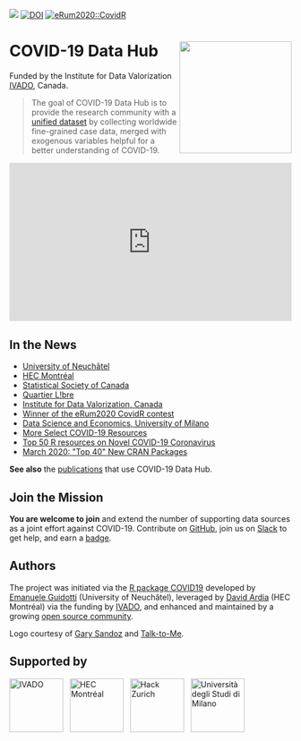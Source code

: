 [![](https://storage.covid19datahub.io/downloads/total.svg)](https://covid19datahub.io/articles/data.html) [![DOI](https://joss.theoj.org/papers/10.21105/joss.02376/status.svg)](https://doi.org/10.21105/joss.02376)
[![eRum2020::CovidR](https://badgen.net/https/runkit.io/erum2020-covidr/badge/branches/master/covid19datahub?cache=300)](https://milano-r.github.io/erum2020-covidr-contest/covid19datahub.html)

# COVID-19 Data Hub <img src="man/figures/logo.png" width="200" align="right" />

Funded by the Institute for Data Valorization [IVADO](https://ivado.ca/en/), Canada.

> The goal of COVID-19 Data Hub is to provide the research community with a [unified dataset](https://covid19datahub.io/articles/data.html) by collecting worldwide fine-grained case data, merged with exogenous variables helpful for a better understanding of COVID-19.

<style>.embed-container { position: relative; padding-bottom: 56.25%; height: 0; overflow: hidden; max-width: 100%; } .embed-container iframe, .embed-container object, .embed-container embed { position: absolute; top: 0; left: 0; width: 100%; height: 100%; }</style><div class='embed-container'><iframe src='https://www.youtube.com/embed/UvjN2qiqI5c?rel=0' frameborder='0' allowfullscreen></iframe></div>

<!--
## Supported Countries

<a href="/articles/iso/AFG.html">
  <img src="https://www.countryflags.io/AF/flat/64.png" style="display:inline-block">
</a><a href="/articles/iso/AGO.html">
  <img src="https://www.countryflags.io/AO/flat/64.png" style="display:inline-block">
</a><a href="/articles/iso/ALB.html">
  <img src="https://www.countryflags.io/AL/flat/64.png" style="display:inline-block">
</a><a href="/articles/iso/AND.html">
  <img src="https://www.countryflags.io/AD/flat/64.png" style="display:inline-block">
</a><a href="/articles/iso/ARE.html">
  <img src="https://www.countryflags.io/AE/flat/64.png" style="display:inline-block">
</a><a href="/articles/iso/ARG.html">
  <img src="https://www.countryflags.io/AR/flat/64.png" style="display:inline-block">
</a><a href="/articles/iso/ARM.html">
  <img src="https://www.countryflags.io/AM/flat/64.png" style="display:inline-block">
</a><a href="/articles/iso/ASM.html">
  <img src="https://www.countryflags.io/AS/flat/64.png" style="display:inline-block">
</a><a href="/articles/iso/ATG.html">
  <img src="https://www.countryflags.io/AG/flat/64.png" style="display:inline-block">
</a><a href="/articles/iso/AUS.html">
  <img src="https://www.countryflags.io/AU/flat/64.png" style="display:inline-block">
</a><a href="/articles/iso/AUT.html">
  <img src="https://www.countryflags.io/AT/flat/64.png" style="display:inline-block">
</a><a href="/articles/iso/AZE.html">
  <img src="https://www.countryflags.io/AZ/flat/64.png" style="display:inline-block">
</a><a href="/articles/iso/BDI.html">
  <img src="https://www.countryflags.io/BI/flat/64.png" style="display:inline-block">
</a><a href="/articles/iso/BEL.html">
  <img src="https://www.countryflags.io/BE/flat/64.png" style="display:inline-block">
</a><a href="/articles/iso/BEN.html">
  <img src="https://www.countryflags.io/BJ/flat/64.png" style="display:inline-block">
</a><a href="/articles/iso/BFA.html">
  <img src="https://www.countryflags.io/BF/flat/64.png" style="display:inline-block">
</a><a href="/articles/iso/BGD.html">
  <img src="https://www.countryflags.io/BD/flat/64.png" style="display:inline-block">
</a><a href="/articles/iso/BGR.html">
  <img src="https://www.countryflags.io/BG/flat/64.png" style="display:inline-block">
</a><a href="/articles/iso/BHR.html">
  <img src="https://www.countryflags.io/BH/flat/64.png" style="display:inline-block">
</a><a href="/articles/iso/BHS.html">
  <img src="https://www.countryflags.io/BS/flat/64.png" style="display:inline-block">
</a><a href="/articles/iso/BIH.html">
  <img src="https://www.countryflags.io/BA/flat/64.png" style="display:inline-block">
</a><a href="/articles/iso/BLR.html">
  <img src="https://www.countryflags.io/BY/flat/64.png" style="display:inline-block">
</a><a href="/articles/iso/BLZ.html">
  <img src="https://www.countryflags.io/BZ/flat/64.png" style="display:inline-block">
</a><a href="/articles/iso/BMU.html">
  <img src="https://www.countryflags.io/BM/flat/64.png" style="display:inline-block">
</a><a href="/articles/iso/BOL.html">
  <img src="https://www.countryflags.io/BO/flat/64.png" style="display:inline-block">
</a><a href="/articles/iso/BRA.html">
  <img src="https://www.countryflags.io/BR/flat/64.png" style="display:inline-block">
</a><a href="/articles/iso/BRB.html">
  <img src="https://www.countryflags.io/BB/flat/64.png" style="display:inline-block">
</a><a href="/articles/iso/BRN.html">
  <img src="https://www.countryflags.io/BN/flat/64.png" style="display:inline-block">
</a><a href="/articles/iso/BTN.html">
  <img src="https://www.countryflags.io/BT/flat/64.png" style="display:inline-block">
</a><a href="/articles/iso/BWA.html">
  <img src="https://www.countryflags.io/BW/flat/64.png" style="display:inline-block">
</a><a href="/articles/iso/CAF.html">
  <img src="https://www.countryflags.io/CF/flat/64.png" style="display:inline-block">
</a><a href="/articles/iso/CAN.html">
  <img src="https://www.countryflags.io/CA/flat/64.png" style="display:inline-block">
</a><a href="/articles/iso/CHE.html">
  <img src="https://www.countryflags.io/CH/flat/64.png" style="display:inline-block">
</a><a href="/articles/iso/CHL.html">
  <img src="https://www.countryflags.io/CL/flat/64.png" style="display:inline-block">
</a><a href="/articles/iso/CIV.html">
  <img src="https://www.countryflags.io/CI/flat/64.png" style="display:inline-block">
</a><a href="/articles/iso/CMR.html">
  <img src="https://www.countryflags.io/CM/flat/64.png" style="display:inline-block">
</a><a href="/articles/iso/COD.html">
  <img src="https://www.countryflags.io/CD/flat/64.png" style="display:inline-block">
</a><a href="/articles/iso/COG.html">
  <img src="https://www.countryflags.io/CG/flat/64.png" style="display:inline-block">
</a><a href="/articles/iso/COL.html">
  <img src="https://www.countryflags.io/CO/flat/64.png" style="display:inline-block">
</a><a href="/articles/iso/COM.html">
  <img src="https://www.countryflags.io/KM/flat/64.png" style="display:inline-block">
</a><a href="/articles/iso/CPV.html">
  <img src="https://www.countryflags.io/CV/flat/64.png" style="display:inline-block">
</a><a href="/articles/iso/CRI.html">
  <img src="https://www.countryflags.io/CR/flat/64.png" style="display:inline-block">
</a><a href="/articles/iso/CUB.html">
  <img src="https://www.countryflags.io/CU/flat/64.png" style="display:inline-block">
</a><a href="/articles/iso/CYP.html">
  <img src="https://www.countryflags.io/CY/flat/64.png" style="display:inline-block">
</a><a href="/articles/iso/CZE.html">
  <img src="https://www.countryflags.io/CZ/flat/64.png" style="display:inline-block">
</a><a href="/articles/iso/DEU.html">
  <img src="https://www.countryflags.io/DE/flat/64.png" style="display:inline-block">
</a><a href="/articles/iso/DJI.html">
  <img src="https://www.countryflags.io/DJ/flat/64.png" style="display:inline-block">
</a><a href="/articles/iso/DMA.html">
  <img src="https://www.countryflags.io/DM/flat/64.png" style="display:inline-block">
</a><a href="/articles/iso/DNK.html">
  <img src="https://www.countryflags.io/DK/flat/64.png" style="display:inline-block">
</a><a href="/articles/iso/DOM.html">
  <img src="https://www.countryflags.io/DO/flat/64.png" style="display:inline-block">
</a><a href="/articles/iso/DZA.html">
  <img src="https://www.countryflags.io/DZ/flat/64.png" style="display:inline-block">
</a><a href="/articles/iso/ECU.html">
  <img src="https://www.countryflags.io/EC/flat/64.png" style="display:inline-block">
</a><a href="/articles/iso/EGY.html">
  <img src="https://www.countryflags.io/EG/flat/64.png" style="display:inline-block">
</a><a href="/articles/iso/ERI.html">
  <img src="https://www.countryflags.io/ER/flat/64.png" style="display:inline-block">
</a><a href="/articles/iso/ESH.html">
  <img src="https://www.countryflags.io/EH/flat/64.png" style="display:inline-block">
</a><a href="/articles/iso/ESP.html">
  <img src="https://www.countryflags.io/ES/flat/64.png" style="display:inline-block">
</a><a href="/articles/iso/EST.html">
  <img src="https://www.countryflags.io/EE/flat/64.png" style="display:inline-block">
</a><a href="/articles/iso/ETH.html">
  <img src="https://www.countryflags.io/ET/flat/64.png" style="display:inline-block">
</a><a href="/articles/iso/FIN.html">
  <img src="https://www.countryflags.io/FI/flat/64.png" style="display:inline-block">
</a><a href="/articles/iso/FJI.html">
  <img src="https://www.countryflags.io/FJ/flat/64.png" style="display:inline-block">
</a><a href="/articles/iso/FRA.html">
  <img src="https://www.countryflags.io/FR/flat/64.png" style="display:inline-block">
</a><a href="/articles/iso/GAB.html">
  <img src="https://www.countryflags.io/GA/flat/64.png" style="display:inline-block">
</a><a href="/articles/iso/GBR.html">
  <img src="https://www.countryflags.io/GB/flat/64.png" style="display:inline-block">
</a><a href="/articles/iso/GEO.html">
  <img src="https://www.countryflags.io/GE/flat/64.png" style="display:inline-block">
</a><a href="/articles/iso/GHA.html">
  <img src="https://www.countryflags.io/GH/flat/64.png" style="display:inline-block">
</a><a href="/articles/iso/GIN.html">
  <img src="https://www.countryflags.io/GN/flat/64.png" style="display:inline-block">
</a><a href="/articles/iso/GMB.html">
  <img src="https://www.countryflags.io/GM/flat/64.png" style="display:inline-block">
</a><a href="/articles/iso/GNB.html">
  <img src="https://www.countryflags.io/GW/flat/64.png" style="display:inline-block">
</a><a href="/articles/iso/GNQ.html">
  <img src="https://www.countryflags.io/GQ/flat/64.png" style="display:inline-block">
</a><a href="/articles/iso/GRC.html">
  <img src="https://www.countryflags.io/GR/flat/64.png" style="display:inline-block">
</a><a href="/articles/iso/GRD.html">
  <img src="https://www.countryflags.io/GD/flat/64.png" style="display:inline-block">
</a><a href="/articles/iso/GTM.html">
  <img src="https://www.countryflags.io/GT/flat/64.png" style="display:inline-block">
</a><a href="/articles/iso/GUM.html">
  <img src="https://www.countryflags.io/GU/flat/64.png" style="display:inline-block">
</a><a href="/articles/iso/GUY.html">
  <img src="https://www.countryflags.io/GY/flat/64.png" style="display:inline-block">
</a><a href="/articles/iso/HND.html">
  <img src="https://www.countryflags.io/HN/flat/64.png" style="display:inline-block">
</a><a href="/articles/iso/HRV.html">
  <img src="https://www.countryflags.io/HR/flat/64.png" style="display:inline-block">
</a><a href="/articles/iso/HTI.html">
  <img src="https://www.countryflags.io/HT/flat/64.png" style="display:inline-block">
</a><a href="/articles/iso/HUN.html">
  <img src="https://www.countryflags.io/HU/flat/64.png" style="display:inline-block">
</a><a href="/articles/iso/IDN.html">
  <img src="https://www.countryflags.io/ID/flat/64.png" style="display:inline-block">
</a><a href="/articles/iso/IND.html">
  <img src="https://www.countryflags.io/IN/flat/64.png" style="display:inline-block">
</a><a href="/articles/iso/IRL.html">
  <img src="https://www.countryflags.io/IE/flat/64.png" style="display:inline-block">
</a><a href="/articles/iso/IRN.html">
  <img src="https://www.countryflags.io/IR/flat/64.png" style="display:inline-block">
</a><a href="/articles/iso/IRQ.html">
  <img src="https://www.countryflags.io/IQ/flat/64.png" style="display:inline-block">
</a><a href="/articles/iso/ISL.html">
  <img src="https://www.countryflags.io/IS/flat/64.png" style="display:inline-block">
</a><a href="/articles/iso/ISR.html">
  <img src="https://www.countryflags.io/IL/flat/64.png" style="display:inline-block">
</a><a href="/articles/iso/ITA.html">
  <img src="https://www.countryflags.io/IT/flat/64.png" style="display:inline-block">
</a><a href="/articles/iso/JAM.html">
  <img src="https://www.countryflags.io/JM/flat/64.png" style="display:inline-block">
</a><a href="/articles/iso/JOR.html">
  <img src="https://www.countryflags.io/JO/flat/64.png" style="display:inline-block">
</a><a href="/articles/iso/JPN.html">
  <img src="https://www.countryflags.io/JP/flat/64.png" style="display:inline-block">
</a><a href="/articles/iso/KAZ.html">
  <img src="https://www.countryflags.io/KZ/flat/64.png" style="display:inline-block">
</a><a href="/articles/iso/KEN.html">
  <img src="https://www.countryflags.io/KE/flat/64.png" style="display:inline-block">
</a><a href="/articles/iso/KGZ.html">
  <img src="https://www.countryflags.io/KG/flat/64.png" style="display:inline-block">
</a><a href="/articles/iso/KHM.html">
  <img src="https://www.countryflags.io/KH/flat/64.png" style="display:inline-block">
</a><a href="/articles/iso/KNA.html">
  <img src="https://www.countryflags.io/KN/flat/64.png" style="display:inline-block">
</a><a href="/articles/iso/KOR.html">
  <img src="https://www.countryflags.io/KR/flat/64.png" style="display:inline-block">
</a><a href="/articles/iso/KWT.html">
  <img src="https://www.countryflags.io/KW/flat/64.png" style="display:inline-block">
</a><a href="/articles/iso/LAO.html">
  <img src="https://www.countryflags.io/LA/flat/64.png" style="display:inline-block">
</a><a href="/articles/iso/LBN.html">
  <img src="https://www.countryflags.io/LB/flat/64.png" style="display:inline-block">
</a><a href="/articles/iso/LBR.html">
  <img src="https://www.countryflags.io/LR/flat/64.png" style="display:inline-block">
</a><a href="/articles/iso/LBY.html">
  <img src="https://www.countryflags.io/LY/flat/64.png" style="display:inline-block">
</a><a href="/articles/iso/LCA.html">
  <img src="https://www.countryflags.io/LC/flat/64.png" style="display:inline-block">
</a><a href="/articles/iso/LIE.html">
  <img src="https://www.countryflags.io/LI/flat/64.png" style="display:inline-block">
</a><a href="/articles/iso/LKA.html">
  <img src="https://www.countryflags.io/LK/flat/64.png" style="display:inline-block">
</a><a href="/articles/iso/LTU.html">
  <img src="https://www.countryflags.io/LT/flat/64.png" style="display:inline-block">
</a><a href="/articles/iso/LUX.html">
  <img src="https://www.countryflags.io/LU/flat/64.png" style="display:inline-block">
</a><a href="/articles/iso/LVA.html">
  <img src="https://www.countryflags.io/LV/flat/64.png" style="display:inline-block">
</a><a href="/articles/iso/MAR.html">
  <img src="https://www.countryflags.io/MA/flat/64.png" style="display:inline-block">
</a><a href="/articles/iso/MCO.html">
  <img src="https://www.countryflags.io/MC/flat/64.png" style="display:inline-block">
</a><a href="/articles/iso/MDA.html">
  <img src="https://www.countryflags.io/MD/flat/64.png" style="display:inline-block">
</a><a href="/articles/iso/MDG.html">
  <img src="https://www.countryflags.io/MG/flat/64.png" style="display:inline-block">
</a><a href="/articles/iso/MDV.html">
  <img src="https://www.countryflags.io/MV/flat/64.png" style="display:inline-block">
</a><a href="/articles/iso/MEX.html">
  <img src="https://www.countryflags.io/MX/flat/64.png" style="display:inline-block">
</a><a href="/articles/iso/MKD.html">
  <img src="https://www.countryflags.io/MK/flat/64.png" style="display:inline-block">
</a><a href="/articles/iso/MLI.html">
  <img src="https://www.countryflags.io/ML/flat/64.png" style="display:inline-block">
</a><a href="/articles/iso/MLT.html">
  <img src="https://www.countryflags.io/MT/flat/64.png" style="display:inline-block">
</a><a href="/articles/iso/MMR.html">
  <img src="https://www.countryflags.io/MM/flat/64.png" style="display:inline-block">
</a><a href="/articles/iso/MNE.html">
  <img src="https://www.countryflags.io/ME/flat/64.png" style="display:inline-block">
</a><a href="/articles/iso/MNG.html">
  <img src="https://www.countryflags.io/MN/flat/64.png" style="display:inline-block">
</a><a href="/articles/iso/MNP.html">
  <img src="https://www.countryflags.io/MP/flat/64.png" style="display:inline-block">
</a><a href="/articles/iso/MOZ.html">
  <img src="https://www.countryflags.io/MZ/flat/64.png" style="display:inline-block">
</a><a href="/articles/iso/MRT.html">
  <img src="https://www.countryflags.io/MR/flat/64.png" style="display:inline-block">
</a><a href="/articles/iso/MUS.html">
  <img src="https://www.countryflags.io/MU/flat/64.png" style="display:inline-block">
</a><a href="/articles/iso/MWI.html">
  <img src="https://www.countryflags.io/MW/flat/64.png" style="display:inline-block">
</a><a href="/articles/iso/MYS.html">
  <img src="https://www.countryflags.io/MY/flat/64.png" style="display:inline-block">
</a><a href="/articles/iso/NAM.html">
  <img src="https://www.countryflags.io/NA/flat/64.png" style="display:inline-block">
</a><a href="/articles/iso/NER.html">
  <img src="https://www.countryflags.io/NE/flat/64.png" style="display:inline-block">
</a><a href="/articles/iso/NGA.html">
  <img src="https://www.countryflags.io/NG/flat/64.png" style="display:inline-block">
</a><a href="/articles/iso/NIC.html">
  <img src="https://www.countryflags.io/NI/flat/64.png" style="display:inline-block">
</a><a href="/articles/iso/NLD.html">
  <img src="https://www.countryflags.io/NL/flat/64.png" style="display:inline-block">
</a><a href="/articles/iso/NOR.html">
  <img src="https://www.countryflags.io/NO/flat/64.png" style="display:inline-block">
</a><a href="/articles/iso/NPL.html">
  <img src="https://www.countryflags.io/NP/flat/64.png" style="display:inline-block">
</a><a href="/articles/iso/NZL.html">
  <img src="https://www.countryflags.io/NZ/flat/64.png" style="display:inline-block">
</a><a href="/articles/iso/OMN.html">
  <img src="https://www.countryflags.io/OM/flat/64.png" style="display:inline-block">
</a><a href="/articles/iso/PAK.html">
  <img src="https://www.countryflags.io/PK/flat/64.png" style="display:inline-block">
</a><a href="/articles/iso/PAN.html">
  <img src="https://www.countryflags.io/PA/flat/64.png" style="display:inline-block">
</a><a href="/articles/iso/PER.html">
  <img src="https://www.countryflags.io/PE/flat/64.png" style="display:inline-block">
</a><a href="/articles/iso/PHL.html">
  <img src="https://www.countryflags.io/PH/flat/64.png" style="display:inline-block">
</a><a href="/articles/iso/PNG.html">
  <img src="https://www.countryflags.io/PG/flat/64.png" style="display:inline-block">
</a><a href="/articles/iso/POL.html">
  <img src="https://www.countryflags.io/PL/flat/64.png" style="display:inline-block">
</a><a href="/articles/iso/PRI.html">
  <img src="https://www.countryflags.io/PR/flat/64.png" style="display:inline-block">
</a><a href="/articles/iso/PRT.html">
  <img src="https://www.countryflags.io/PT/flat/64.png" style="display:inline-block">
</a><a href="/articles/iso/PRY.html">
  <img src="https://www.countryflags.io/PY/flat/64.png" style="display:inline-block">
</a><a href="/articles/iso/PSE.html">
  <img src="https://www.countryflags.io/PS/flat/64.png" style="display:inline-block">
</a><a href="/articles/iso/QAT.html">
  <img src="https://www.countryflags.io/QA/flat/64.png" style="display:inline-block">
</a><a href="/articles/iso/RKS.html">
  <img src="https://www.countryflags.io/XK/flat/64.png" style="display:inline-block">
</a><a href="/articles/iso/ROU.html">
  <img src="https://www.countryflags.io/RO/flat/64.png" style="display:inline-block">
</a><a href="/articles/iso/RUS.html">
  <img src="https://www.countryflags.io/RU/flat/64.png" style="display:inline-block">
</a><a href="/articles/iso/RWA.html">
  <img src="https://www.countryflags.io/RW/flat/64.png" style="display:inline-block">
</a><a href="/articles/iso/SAU.html">
  <img src="https://www.countryflags.io/SA/flat/64.png" style="display:inline-block">
</a><a href="/articles/iso/SDN.html">
  <img src="https://www.countryflags.io/SD/flat/64.png" style="display:inline-block">
</a><a href="/articles/iso/SEN.html">
  <img src="https://www.countryflags.io/SN/flat/64.png" style="display:inline-block">
</a><a href="/articles/iso/SGP.html">
  <img src="https://www.countryflags.io/SG/flat/64.png" style="display:inline-block">
</a><a href="/articles/iso/SLE.html">
  <img src="https://www.countryflags.io/SL/flat/64.png" style="display:inline-block">
</a><a href="/articles/iso/SLV.html">
  <img src="https://www.countryflags.io/SV/flat/64.png" style="display:inline-block">
</a><a href="/articles/iso/SMR.html">
  <img src="https://www.countryflags.io/SM/flat/64.png" style="display:inline-block">
</a><a href="/articles/iso/SOM.html">
  <img src="https://www.countryflags.io/SO/flat/64.png" style="display:inline-block">
</a><a href="/articles/iso/SRB.html">
  <img src="https://www.countryflags.io/RS/flat/64.png" style="display:inline-block">
</a><a href="/articles/iso/SSD.html">
  <img src="https://www.countryflags.io/SS/flat/64.png" style="display:inline-block">
</a><a href="/articles/iso/STP.html">
  <img src="https://www.countryflags.io/ST/flat/64.png" style="display:inline-block">
</a><a href="/articles/iso/SUR.html">
  <img src="https://www.countryflags.io/SR/flat/64.png" style="display:inline-block">
</a><a href="/articles/iso/SVK.html">
  <img src="https://www.countryflags.io/SK/flat/64.png" style="display:inline-block">
</a><a href="/articles/iso/SVN.html">
  <img src="https://www.countryflags.io/SI/flat/64.png" style="display:inline-block">
</a><a href="/articles/iso/SWE.html">
  <img src="https://www.countryflags.io/SE/flat/64.png" style="display:inline-block">
</a><a href="/articles/iso/SWZ.html">
  <img src="https://www.countryflags.io/SZ/flat/64.png" style="display:inline-block">
</a><a href="/articles/iso/SYC.html">
  <img src="https://www.countryflags.io/SC/flat/64.png" style="display:inline-block">
</a><a href="/articles/iso/SYR.html">
  <img src="https://www.countryflags.io/SY/flat/64.png" style="display:inline-block">
</a><a href="/articles/iso/TCD.html">
  <img src="https://www.countryflags.io/TD/flat/64.png" style="display:inline-block">
</a><a href="/articles/iso/TGO.html">
  <img src="https://www.countryflags.io/TG/flat/64.png" style="display:inline-block">
</a><a href="/articles/iso/THA.html">
  <img src="https://www.countryflags.io/TH/flat/64.png" style="display:inline-block">
</a><a href="/articles/iso/TJK.html">
  <img src="https://www.countryflags.io/TJ/flat/64.png" style="display:inline-block">
</a><a href="/articles/iso/TLS.html">
  <img src="https://www.countryflags.io/TL/flat/64.png" style="display:inline-block">
</a><a href="/articles/iso/TTO.html">
  <img src="https://www.countryflags.io/TT/flat/64.png" style="display:inline-block">
</a><a href="/articles/iso/TUN.html">
  <img src="https://www.countryflags.io/TN/flat/64.png" style="display:inline-block">
</a><a href="/articles/iso/TUR.html">
  <img src="https://www.countryflags.io/TR/flat/64.png" style="display:inline-block">
</a><a href="/articles/iso/TWN.html">
  <img src="https://www.countryflags.io/TW/flat/64.png" style="display:inline-block">
</a><a href="/articles/iso/TZA.html">
  <img src="https://www.countryflags.io/TZ/flat/64.png" style="display:inline-block">
</a><a href="/articles/iso/UGA.html">
  <img src="https://www.countryflags.io/UG/flat/64.png" style="display:inline-block">
</a><a href="/articles/iso/UKR.html">
  <img src="https://www.countryflags.io/UA/flat/64.png" style="display:inline-block">
</a><a href="/articles/iso/URY.html">
  <img src="https://www.countryflags.io/UY/flat/64.png" style="display:inline-block">
</a><a href="/articles/iso/USA.html">
  <img src="https://www.countryflags.io/US/flat/64.png" style="display:inline-block">
</a><a href="/articles/iso/UZB.html">
  <img src="https://www.countryflags.io/UZ/flat/64.png" style="display:inline-block">
</a><a href="/articles/iso/VAT.html">
  <img src="https://www.countryflags.io/VA/flat/64.png" style="display:inline-block">
</a><a href="/articles/iso/VCT.html">
  <img src="https://www.countryflags.io/VC/flat/64.png" style="display:inline-block">
</a><a href="/articles/iso/VEN.html">
  <img src="https://www.countryflags.io/VE/flat/64.png" style="display:inline-block">
</a><a href="/articles/iso/VIR.html">
  <img src="https://www.countryflags.io/VI/flat/64.png" style="display:inline-block">
</a><a href="/articles/iso/VNM.html">
  <img src="https://www.countryflags.io/VN/flat/64.png" style="display:inline-block">
</a><a href="/articles/iso/YEM.html">
  <img src="https://www.countryflags.io/YE/flat/64.png" style="display:inline-block">
</a><a href="/articles/iso/ZAF.html">
  <img src="https://www.countryflags.io/ZA/flat/64.png" style="display:inline-block">
</a><a href="/articles/iso/ZMB.html">
  <img src="https://www.countryflags.io/ZM/flat/64.png" style="display:inline-block">
</a><a href="/articles/iso/ZWE.html">
  <img src="https://www.countryflags.io/ZW/flat/64.png" style="display:inline-block">
</a>
-->

## In the News

- [University of Neuchâtel](https://www.unine.ch/unine/home/pour-les-medias/communiques-de-presse/les-donnees-de-la-covid-19-sur-u.html)
- [HEC Montréal](https://www.hec.ca/en/research/take-a-closer-look/reliable-unified-data.html) 
- [Statistical Society of Canada](https://ssc.ca/en/publications/ssc-liaison/vol-34-3-june-2020/news-hec-montreal)
- [Quartier L!bre](https://quartierlibre.ca/regrouper-les-donnees-mondiales-sur-la-covid-19/)
- [Institute for Data Valorization, Canada](<https://ivado.ca/en/covid-19/#phares>)
- [Winner of the eRum2020 CovidR contest](<https://milano-r.github.io/erum2020-covidr-contest/index.html>)
- [Data Science and Economics, University of Milano](<https://dse.cdl.unimi.it/en/avviso/notice-detail/covid-data-analysis>)
- [More Select COVID-19 Resources](https://rviews.rstudio.com/2020/06/03/more-select-covid-19-resources/)
- [Top 50 R resources on Novel COVID-19 Coronavirus](<https://towardsdatascience.com/top-5-r-resources-on-covid-19-coronavirus-1d4c8df6d85f>)
- [March 2020: "Top 40" New CRAN Packages](<https://rviews.rstudio.com/2020/04/27/march-2020-top-40-new-cran-packages/>)

__See also__ the [publications](https://scholar.google.com/scholar?oi=bibs&hl=en&cites=1585537563493742217) that use COVID-19 Data Hub.

## Join the Mission

__You are welcome to join__ and extend the number of supporting data sources as a joint effort against COVID-19. Contribute on [GitHub](https://github.com/covid19datahub/COVID19/), join us on [Slack](https://join.slack.com/t/covid19datahub/shared_invite/zt-e921sryd-Sb97p~skvovQM6NuXFUNCw) to get help, and earn a [badge](https://eu.badgr.com/public/badges/MC89IAjTTLGs3geP3xHjRw).

## Authors

The project was initiated via the [R package COVID19](https://CRAN.R-project.org/package=COVID19) developed by [Emanuele Guidotti](https://guidotti.dev/) (University of Neuchâtel), leveraged by [David Ardia](https://ardiad.github.io/) (HEC Montréal) via the funding by [IVADO](https://ivado.ca/en/), and enhanced and maintained by a growing [open source community](/articles/contributors.html).

Logo courtesy of [Gary Sandoz](http://www.garysandoz.ch/index.html) and [Talk-to-Me](https://www.talk-to-me.ch/).

## Supported by

<img height="96" src="man/figures/ivado.png" alt="IVADO" style="margin-right:8px"/>
<img height="96" src="man/figures/hec-montreal.jpg" alt="HEC Montréal" style="display:inline-block;margin-right:8px" />
<img height="96" src="man/figures/hackzurich.jpeg" alt="Hack Zurich" style="display:inline-block;margin-right:8px" />
<img height="96" src="man/figures/unimi.jpg" alt="Università degli Studi di Milano" style="display:inline-block;margin-right:8px" />
